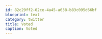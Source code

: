 ```yaml
---
id: 82c29ff2-02ce-4a45-a638-b83c095d66bf
blueprint: text
category: twitter
title: Voted
caption: Voted
---
```

